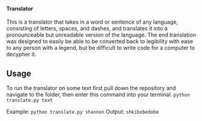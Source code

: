 #### Translator

This is a translator that takes in a word or sentence of any language, consisting of letters, spaces, and dashes, and translates it into a pronounceable but unreadable version of the language.  The end translation was designed to easily be able to be converted back to legibility with ease to any person with a legend, but be difficult to write code for a computer to decypher it.

## Usage

To run the translator on some text first pull down the repository and navigate to the folder, then enter this command into your terminal.
`python translate.py text`

Example:
`python translate.py shannon`
Output:
`shkibobedobe`
